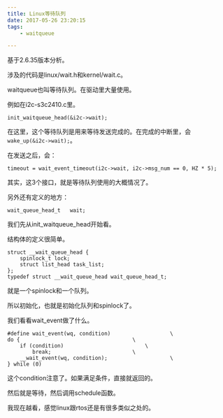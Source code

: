 ```yaml
---
title: Linux等待队列
date: 2017-05-26 23:20:15
tags:
	- waitqueue

---
```




基于2.6.35版本分析。

涉及的代码是linux/wait.h和kernel/wait.c。

waitqueue也叫等待队列。在驱动里大量使用。

例如在i2c-s3c2410.c里。

```
init_waitqueue_head(&i2c->wait);
```

在这里，这个等待队列是用来等待发送完成的。在完成的中断里，会`wake_up(&i2c->wait);`。

在发送之后，会：

```
timeout = wait_event_timeout(i2c->wait, i2c->msg_num == 0, HZ * 5);
```

其实，这3个接口，就是等待队列使用的大概情况了。

另外还有定义的地方：

```
wait_queue_head_t	wait;
```



我们先从init_waitqueue_head开始看。

结构体的定义很简单。

```
struct __wait_queue_head {
	spinlock_t lock;
	struct list_head task_list;
};
typedef struct __wait_queue_head wait_queue_head_t;
```

就是一个spinlock和一个队列。

所以初始化，也就是初始化队列和spinlock了。

我们看看wait_event做了什么。

```
#define wait_event(wq, condition) 					\
do {									\
	if (condition)	 						\
		break;							\
	__wait_event(wq, condition);					\
} while (0)
```

这个condition注意了。如果满足条件，直接就返回的。

然后就是等待，然后调用schedule函数。

我现在越看，感觉linux跟rtos还是有很多类似之处的。





